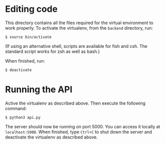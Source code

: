 # Editing code

This directory contains all the files required for the virtual environment to work properly.
To activate the virtualenv, from the `backend` directory, run:

```
$ source bin/activate
```

(If using an alternative shell, scripts are available for fish and csh.
The standard script works for zsh as well as bash.)

When finished, run:

```
$ deactivate
```

# Running the API

Active the virtualenv as described above.
Then execute the following command:

```
$ python3 api.py
```

The server should now be running on port 5000.
You can access it locally at `localhost:5000`.
When finished, type `Ctrl+C` to shut down the server and deactivate the virtualenv as described above.
